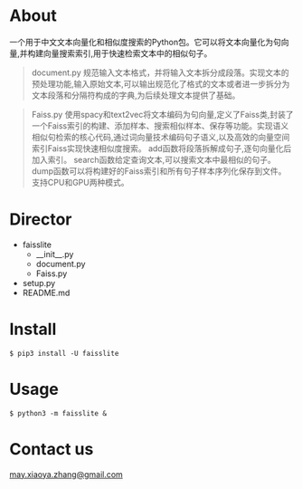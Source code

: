 # About
一个用于中文文本向量化和相似度搜索的Python包。它可以将文本向量化为句向量,并构建向量搜索索引,用于快速检索文本中的相似句子。

>document.py
规范输入文本格式，并将输入文本拆分成段落。实现文本的预处理功能,输入原始文本,可以输出规范化了格式的文本或者进一步拆分为文本段落和分隔符构成的字典,为后续处理文本提供了基础。

>Faiss.py
使用spacy和text2vec将文本编码为句向量,定义了Faiss类,封装了一个Faiss索引的构建、添加样本、搜索相似样本、保存等功能。实现语义相似句检索的核心代码,通过词向量技术编码句子语义,以及高效的向量空间索引Faiss实现快速相似度搜索。
add函数将段落拆解成句子,逐句向量化后加入索引。
search函数给定查询文本,可以搜索文本中最相似的句子。
dump函数可以将构建好的Faiss索引和所有句子样本序列化保存到文件。
支持CPU和GPU两种模式。

# Director 

+ faisslite 
    + \_\_init\_\_.py
    + document.py
    + Faiss.py
+ setup.py
+ README.md

# Install
`$ pip3 install -U faisslite`

# Usage
`$ python3 -m faisslite &`

# Contact us
<may.xiaoya.zhang@gmail.com>
